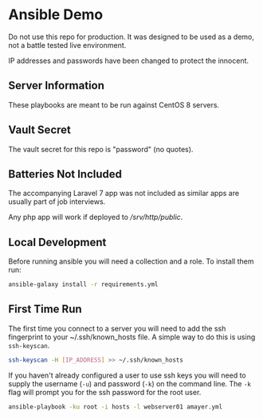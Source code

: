# Ansible Demo

Do not use this repo for production. It was designed to be used as a demo, not a battle tested live environment.

IP addresses and passwords have been changed to protect the innocent.

## Server Information

These playbooks are meant to be run against CentOS 8 servers.

## Vault Secret

The vault secret for this repo is "password" (no quotes).

## Batteries Not Included

The accompanying Laravel 7 app was not included as similar apps are usually part of job interviews.

Any php app will work if deployed to _/srv/http/public_.

## Local Development

Before running ansible you will need a collection and a role. To install them run:

```sh
ansible-galaxy install -r requirements.yml
```

## First Time Run

The first time you connect to a server you will need to add the ssh fingerprint to your ~/.ssh/known_hosts file. A simple way to do this is using `ssh-keyscan`.

```sh
ssh-keyscan -H [IP_ADDRESS] >> ~/.ssh/known_hosts
```

If you haven't already configured a user to use ssh keys you will need to supply the username (`-u`) and password (`-k`) on the command line. The `-k` flag will prompt you for the ssh password for the root user.

```sh
ansible-playbook -ku root -i hosts -l webserver01 amayer.yml
```
